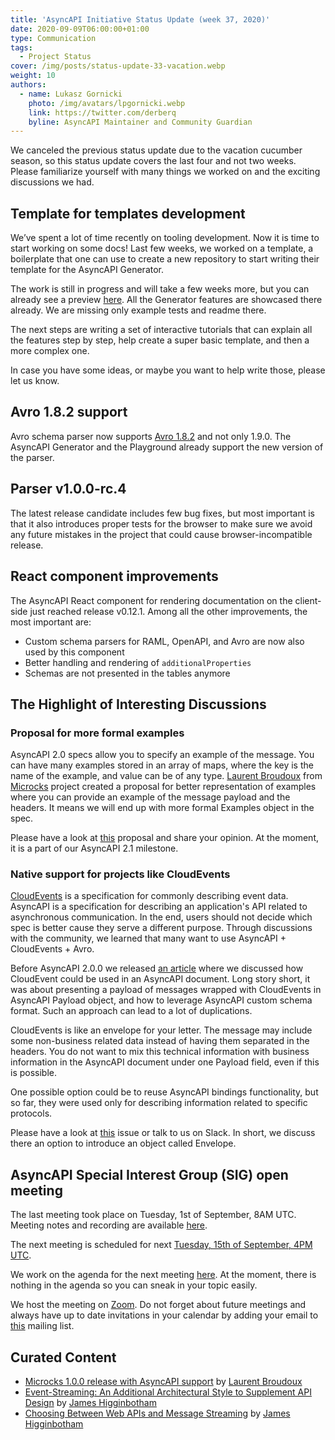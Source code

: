```yaml
---
title: 'AsyncAPI Initiative Status Update (week 37, 2020)'
date: 2020-09-09T06:00:00+01:00
type: Communication
tags:
  - Project Status
cover: /img/posts/status-update-33-vacation.webp
weight: 10
authors:
  - name: Lukasz Gornicki
    photo: /img/avatars/lpgornicki.webp
    link: https://twitter.com/derberq
    byline: AsyncAPI Maintainer and Community Guardian
---
```


We canceled the previous status update due to the vacation cucumber season, so this status update covers the last four and not two weeks. Please familiarize yourself with many things we worked on and the exciting discussions we had.

## Template for templates development

We’ve spent a lot of time recently on tooling development. Now it is time to start working on some docs! Last few weeks, we worked on a template, a boilerplate that one can use to create a new repository to start writing their template for the AsyncAPI Generator.

The work is still in progress and will take a few weeks more, but you can already see a preview [here](https://github.com/asyncapi/template-for-generator-templates). All the Generator features are showcased there already. We are missing only example tests and readme there.

The next steps are writing a set of interactive tutorials that can explain all the features step by step, help create a super basic template, and then a more complex one.

In case you have some ideas, or maybe you want to help write those, please let us know.

## Avro 1.8.2 support

Avro schema parser now supports [Avro 1.8.2](https://github.com/asyncapi/avro-schema-parser/pull/6) and not only 1.9.0. The AsyncAPI Generator and the Playground already support the new version of the parser.

## Parser v1.0.0-rc.4

The latest release candidate includes few bug fixes, but most important is that it also introduces proper tests for the browser to make sure we avoid any future mistakes in the project that could cause browser-incompatible release.

## React component improvements

The AsyncAPI React component for rendering documentation on the client-side just reached release v0.12.1. Among all the other improvements, the most important are:

- Custom schema parsers for RAML, OpenAPI, and Avro are now also used by this component
- Better handling and rendering of `additionalProperties`
- Schemas are not presented in the tables anymore

## The Highlight of Interesting Discussions

### Proposal for more formal examples

AsyncAPI 2.0 specs allow you to specify an example of the message. You can have many examples stored in an array of maps, where the key is the name of the example, and value can be of any type. [Laurent Broudoux](https://github.com/lbroudoux) from [Microcks](https://github.com/lbroudoux) project created a proposal for better representation of examples where you can provide an example of the message payload and the headers. It means we will end up with more formal Examples object in the spec.

Please have a look at [this](https://github.com/asyncapi/asyncapi/issues/329) proposal and share your opinion. At the moment, it is a part of our AsyncAPI 2.1 milestone.

### Native support for projects like CloudEvents

[CloudEvents](https://cloudevents.io/) is a specification for commonly describing event data. AsyncAPI is a specification for describing an application's API related to asynchronous communication. In the end, users should not decide which spec is better cause they serve a different purpose. Through discussions with the community, we learned that many want to use AsyncAPI + CloudEvents + Avro.

Before AsyncAPI 2.0.0 we released [an article](https://www.asyncapi.com/blog/asyncapi-cloud-events/) where we discussed how CloudEvent could be used in an AsyncAPI document. Long story short, it was about presenting a payload of messages wrapped with CloudEvents in AsyncAPI Payload object, and how to leverage AsyncAPI custom schema format. Such an approach can lead to a lot of duplications.

CloudEvents is like an envelope for your letter. The message may include some non-business related data instead of having them separated in the headers. You do not want to mix this technical information with business information in the AsyncAPI document under one Payload field, even if this is possible.

One possible option could be to reuse AsyncAPI bindings functionality, but so far, they were used only for describing information related to specific protocols.

Please have a look at [this](https://github.com/asyncapi/asyncapi/issues/432) issue or talk to us on Slack. In short, we discuss there an option to introduce an object called Envelope.

## AsyncAPI Special Interest Group (SIG) open meeting

The last meeting took place on Tuesday, 1st of September, 8AM UTC. Meeting notes and recording are available [here](https://github.com/asyncapi/asyncapi/issues/430).

The next meeting is scheduled for next [Tuesday, 15th of September, 4PM UTC](https://everytimezone.com/s/4347f3c8).

We work on the agenda for the next meeting [here](https://github.com/asyncapi/asyncapi/issues/435). At the moment, there is nothing in the agenda so you can sneak in your topic easily.

We host the meeting on [Zoom](https://zoom.us/j/165106914). Do not forget about future meetings and always have up to date invitations in your calendar by adding your email to [this](https://groups.google.com/forum/#!forum/asyncapi-users) mailing list.

## Curated Content

- [Microcks 1.0.0 release with AsyncAPI support](https://medium.com/microcksio/microcks-1-0-0-release-5a5d0dbaf212) by [Laurent Broudoux](https://twitter.com/lbroudoux)
- [Event-Streaming: An Additional Architectural Style to Supplement API Design](https://www.asyncapi.com/blog/event-streaming-an-additional-architectural-style-to-suplement-api-design/) by [James Higginbotham](https://twitter.com/launchany)
- [Choosing Between Web APIs and Message Streaming](https://www.asyncapi.com/blog/choosing_between_web_apis_and_message_streaming/) by [James Higginbotham](https://twitter.com/launchany)
